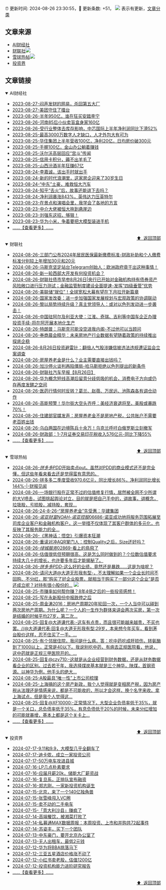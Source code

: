 ##

:alarm_clock: 更新时间: 2024-08-26 23:30:55，:rocket: 更新条数: +51， ![](/assets/dot.png) 表示有更新，[文章分类](/TAGS.md)

## 文章来源

- [AI财经社](#ai财经社)  
- [财联社](#财联社)![](/assets/dot.png)   
- [雪球热帖](#雪球热帖)![](/assets/dot.png)   
- [投资界](#投资界)  

## 文章链接

<details open>
<summary id="ai财经社">
 AI财经社
</summary>


- [2023-08-27-闷声发财的网易，杀回第五大厂](https://www.aicaijing.com.cn/article/18610)  
- [2023-08-27-美团守住了擂台](https://www.aicaijing.com.cn/article/18611)  
- [2023-08-26-半年950亿，谁在狂买安踏李宁](https://www.aicaijing.com.cn/article/18607)  
- [2023-08-26-河南85后小伙卖盲盒身家160亿](https://www.aicaijing.com.cn/article/18608)  
- [2023-08-26-受行业整体去库存影响，中芯国际上半年净利润同比下滑52%](https://www.aicaijing.com.cn/article/18609)  
- [2023-08-25-最高3000万数字人才缺口，人才外包大有可为](https://www.aicaijing.com.cn/article/18601)  
- [2023-08-25-华住集团上半年营收100亿，净利20亿，日均房价破300元](https://www.aicaijing.com.cn/article/18602)  
- [2023-08-25-手握100亿，金山办公躺着赚钱](https://www.aicaijing.com.cn/article/18603)  
- [2023-08-25-沃尔沃高层回应“宫斗”传闻](https://www.aicaijing.com.cn/article/18604)  
- [2023-08-25-信用卡积分，薅不出羊毛了](https://www.aicaijing.com.cn/article/18605)  
- [2023-08-25-山西汾酒半年狂赚67亿](https://www.aicaijing.com.cn/article/18606)  
- [2023-08-24-李嘉诚，该出手时就出手](https://www.aicaijing.com.cn/article/18596)  
- [2023-08-24-新的时代浪潮里，这家房企迎来了30岁生日](https://www.aicaijing.com.cn/article/18597)  
- [2023-08-24-“中东”土豪，难救恒大汽车](https://www.aicaijing.com.cn/article/18598)  
- [2023-08-24-知乎“去火”后，故事还能讲下去吗？](https://www.aicaijing.com.cn/article/18599)  
- [2023-08-24-净利润暴涨843%，英伟达力压英特尔](https://www.aicaijing.com.cn/article/18600)  
- [2023-08-23-在景点和演唱会里，我学会了各地的方言](https://www.aicaijing.com.cn/article/18591)  
- [2023-08-23-中介大佬被恒大拖到悬崖边](https://www.aicaijing.com.cn/article/18592)  
- [2023-08-23-刘强东这招，够狠！](https://www.aicaijing.com.cn/article/18593)  
- [2023-08-23-华为小米，争着要把大模型装进手机](https://www.aicaijing.com.cn/article/18594)  
- [......【查看更多】......](/details/AI财经社.md)

<div align="right"><a href="#文章来源">⬆ &nbsp;返回顶部</a></div>
</details>

<details open>
<summary id="财联社">
 财联社
</summary>


- [2024-08-26-三部门公布2024年居民医保最新缴费标准-财政补助和个人缴费标准分别较上年增加30元和20元](https://www.cls.cn/detail/1775855)  
- [2024-08-26-马斯克坚定站台Telegram创始人：欧洲政府竟干出这种事情！](https://www.cls.cn/detail/1775844)  
- [2024-08-26-新一轮西部大开发有何投资机会？](https://www.cls.cn/detail/1775831)  
- [2024-08-26-财联社债市早参8月26日|央行已开始对金融机构持有债券资产风险敞口进行压力测试；金融监管制度建设全面提速-发挥“四级垂管”优势](https://www.cls.cn/detail/1775680)  
- [2024-08-26-美联储“就位”！全球宽松大幕有望在下月拉开新篇章](https://www.cls.cn/detail/1775738)  
- [2024-08-26-国家发改委：进一步加强国家发展规划与宏观政策的协调联动](https://www.cls.cn/detail/1775694)  
- [2024-08-26-黎以局势持续升级？真主党领导人：或对以色列发动进一步袭击！](https://www.cls.cn/detail/1775686)  
- [2024-08-26-中国驻阿尔及利亚大使：江淮、奇瑞、吉利等中国车企正办理投资手续-将在阿开展本地化生产](https://www.cls.cn/detail/1775677)  
- [2024-08-26-特朗普：马斯克可能没空进我内阁-不过他可以当顾问](https://www.cls.cn/detail/1775676)  
- [2024-08-26-券商晨会精华：未来房地产行业数据有望随着政策的持续推出探底企稳](https://www.cls.cn/detail/1775668)  
- [2024-08-26-8月26日投资避雷针：翻倍人气股涉嫌信披违法违规遭证监会立案调查](https://www.cls.cn/detail/1775673)  
- [2024-08-26-房屋养老金是什么？业主需要直接出钱吗？](https://www.cls.cn/detail/1775650)  
- [2024-08-26-加沙停火谈判再陷僵局-哈马斯拒绝以色列提出的新条件](https://www.cls.cn/detail/1775685)  
- [2024-08-26-财联社汽车早报【8月26日】](https://www.cls.cn/detail/1775690)  
- [2024-08-26-华为概念短线高潮后留意分歧低吸的机会，消费电子方向或仍存再度发酵之空间](https://www.cls.cn/detail/1775714)  
- [2024-08-26-医药行情何时反转？葛兰、赵蓓、万民远、池陈森各有调仓动作](https://www.cls.cn/detail/1775795)  
- [2024-08-26-高能预警！华尔街大空头齐呼：美经济衰退将至，美股或暴跌70%！](https://www.cls.cn/detail/1775801)  
- [2024-08-26-住建部官媒发声：房屋养老金不是房地产税，公共账户不需要老百姓出钱](https://www.cls.cn/detail/1775811)  
- [2024-08-26-乌白两国在边境陈兵十余万！乌克兰呼吁白俄罗斯立刻撤军](https://www.cls.cn/detail/1775823)  
- [2024-08-26-财政部：1-7月证券交易印花税收入576亿元-同比下降55%](https://www.cls.cn/detail/1775840)  
- [......【查看更多】......](/details/财联社.md)

<div align="right"><a href="#文章来源">⬆ &nbsp;返回顶部</a></div>
</details>

<details open>
<summary id="雪球热帖">
 雪球热帖
</summary>


- [2024-08-26-$拼多多PDD$开始卖点put。虽然对PDD的商业模式还不是完全懂，但这些年看来看去还是觉得蛮有意思的。](https://xueqiu.com/1247347556/302441823)  
- [2024-08-26-拼多多二季度营收970.6亿元，同比增长86%，净利润同比增长144%-|-财报见闻](https://xueqiu.com/1107854878/302408428)  
- [2024-08-26-一场银行股在正常不过的估值修复行情，居然被全网不少所谓的大V喷击，试图挑起舆论对立，目的就是把自己手中的，讲故事，讲概念，垃圾股，亏损股，减持股，套现...](https://xueqiu.com/1733359280/302354093)  
- [2024-08-26-24-8-26-“房屋养老金”先受惠：华建集团](https://xueqiu.com/8772786299/302376392)  
- [2024-08-26-$诺亚财富NOAH$-$诺亚控股06686$-诺亚成功地将服务范围拓展至司库企业客户和金融机构客户，这一举措不仅体现了其客户群体的多元化，也反映了其服务能力的全...](https://xueqiu.com/5404882558/302330879)  
- [2024-08-26-《黑神话：悟空》引爆资本狂潮](https://xueqiu.com/2102262216/302313258)  
- [2024-08-26-重读对冲AQR掌门人：控制Quality之后，Size还好吗？](https://xueqiu.com/1396575461/302364618)  
- [2024-08-26-$绿城服务02869$-看上的鳥飛了](https://xueqiu.com/9650668145/302327926)  
- [2024-08-26-估值很低但预期很高，这是怎么同时做到的？个位数估值要求持续大几十的增长，也许要多年后才能揭秘了。](https://xueqiu.com/1965894836/302407020)  
- [2024-08-26-$拼多多PDD$-这么好的业绩，竟然还是暴跌……这是为啥呢？](https://xueqiu.com/6654628252/302402001)  
- [2024-08-26-请问大道@大道无形我有型-，不太理解如果一个企业长时间不回购、不分红，那“购买了好企业股票，就相当于购买了一部分这个企业”是否还成立呢？对持有很小股份的...](https://xueqiu.com/5529328767/302438156) ![](/assets/new.png)  
- [2024-08-25-市赚率如何帮你赚？8年4倍之后的一些投资感想！](https://xueqiu.com/9363345092/302293199)  
- [2024-08-25-写在永新股份中报跌停之后](https://xueqiu.com/8601813520/302275667)  
- [2024-08-25-周金涛2016：房地产周期20年轮回一次，一个人当中可以碰到两次房地产周期。为什么呢？一个人的一生作为群体来讲会两次买房，第一次是结婚的时候平均27岁，第二次...](https://xueqiu.com/3167081651/302269738)  
- [2024-08-25-回复@大道课代表:-这车有点贵，而且很可能越来越贵，不买也罢。//@大道课代表:回复@大道无形我有型:29岁，本来想今年买车，看到茅台股价这样，忍不住买了一手。...](https://xueqiu.com/1247347556/302267719)  
- [2024-08-25-有个邻居住院，我问是什么病，答：吃中药吃成肝损伤，转氨酶到了1000以上，正常是40以下。我说别吃中药，有病去正规医院看，他说，这中药就是正规三甲医院开的。...](https://xueqiu.com/9220236682/302255911)  
- [2024-08-25-回复@czy710:-这就是从企业经营到财务数据，还是从财务数据看企业的区别。过去若干年，我选择煤炭基本就是三个神华，陕煤，首钢资源。以神华为例，他手头的绝大...](https://xueqiu.com/4111857140/302261575)  
- [2024-08-25-A股最具“唯一性”上市公司梳理](https://xueqiu.com/6372647010/302264033)  
- [2024-08-25-上海搞的这个房产新政，我个人觉得就是变相房产税，因为房产税从法理还是情感来说，都是不可能收的，所以才会这样，换个名字来收。拿上海试点，但是我个人觉得这...](https://xueqiu.com/1440932754/302266169)  
- [2024-08-25-回复@XF10000:-正常情况下，大型企业负债率低于35%，就是一个关口，总负债率低于35%，有息负债低于20%的时候，未来分红增加的可能就暴增，基本上都是这个关卡上...](https://xueqiu.com/8790885129/302290551)  
- [......【查看更多】......](/details/雪球热帖.md)

<div align="right"><a href="#文章来源">⬆ &nbsp;返回顶部</a></div>
</details>

<details open>
<summary id="投资界">
 投资界
</summary>


- [2024-07-17-9.11和9.9，大模型几乎全翻车了](https://posts.careerengine.us/p/6697778c44726b29bffa3a09)  
- [2024-07-17-迪卡侬，成立一家投资公司](https://posts.careerengine.us/p/6697778c44726b29bffa3a01)  
- [2024-07-17-50万电车攻进县城](https://posts.careerengine.us/p/6697779c831e1d29eea44253)  
- [2024-07-16-LP几点朴素要求](https://posts.careerengine.us/p/669636a8720ed522248054dc)  
- [2024-07-16-应届月薪20k，储能大厂薪资战](https://posts.careerengine.us/p/669636a8720ed522248054d4)  
- [2024-07-16-复旦系，正排队宣布融资](https://posts.careerengine.us/p/66963699cb38e136a496986c)  
- [2024-07-16-郑志刚，一家新投资机构诞生](https://posts.careerengine.us/p/66963699cb38e136a4969874)  
- [2024-07-15-北京，来了一个140亿独角兽](https://posts.careerengine.us/p/6694db59a0c3ac562b61f9af)  
- [2024-07-15-张雪峰闯入VC圈](https://posts.careerengine.us/p/6694db59a0c3ac562b61f9b7)  
- [2024-07-15-卖不动的二手电车](https://posts.careerengine.us/p/6694db6836b2f1565d9b541a)  
- [2024-07-15-「意大利沙县」赚疯了](https://posts.careerengine.us/p/6694db6836b2f1565d9b5422)  
- [2024-07-14-高端餐饮，被湘菜打败了](https://posts.careerengine.us/p/6693862333c6e710d0bf9dc4)  
- [2024-07-14-私募通MAX数据周报：本周投资、上市和并购共72起事件](https://posts.careerengine.us/p/6693862333c6e710d0bf9dcc)  
- [2024-07-14-苏姿丰，买下一个团队](https://posts.careerengine.us/p/6693861481427510b2b9c123)  
- [2024-07-13-中东豪门，要开北京办公室了](https://posts.careerengine.us/p/66922794a876f80d113b51fe)  
- [2024-07-13-无人出租车，最低2元钱](https://posts.careerengine.us/p/669227b82202ae0dfac5d713)  
- [2024-07-12-华为将BBA挑落马下](https://posts.careerengine.us/p/6690a6c68082df14ead7eaac)  
- [2024-07-12-三亚五星酒店价格涨不动了](https://posts.careerengine.us/p/6690a6c68082df14ead7eaa4)  
- [2024-07-12-小红书卖老股，估值1200亿](https://posts.careerengine.us/p/6690a6b756b00014bcc00e8f)  
- [2024-07-12-投资机构能力进阶研究报告](https://posts.careerengine.us/p/6690a6b756b00014bcc00e87)  
- [......【查看更多】......](/details/投资界.md)

<div align="right"><a href="#文章来源">⬆ &nbsp;返回顶部</a></div>
</details>
